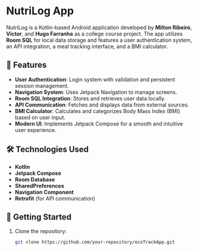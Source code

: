 # NutriLog App

NutriLog is a Kotlin-based Android application developed by **Milton Ribeiro**, **Victor**, and **Hugo Farranha** as a college course project. The app utilizes **Room SQL** for local data storage and features a user authentication system, an API integration, a meal tracking interface, and a BMI calculator.

## 📌 Features
- **User Authentication**: Login system with validation and persistent session management.
- **Navigation System**: Uses Jetpack Navigation to manage screens.
- **Room SQL Integration**: Stores and retrieves user data locally.
- **API Communication**: Fetches and displays data from external sources.
- **BMI Calculator**: Calculates and categorizes Body Mass Index (BMI) based on user input.
- **Modern UI**: Implements Jetpack Compose for a smooth and intuitive user experience.

## 🛠️ Technologies Used
- **Kotlin**
- **Jetpack Compose**
- **Room Database**
- **SharedPreferences**
- **Navigation Component**
- **Retrofit** (for API communication)

## 🚀 Getting Started
1. Clone the repository:
   ```sh
   git clone https://github.com/your-repository/ecoTrackApp.git

